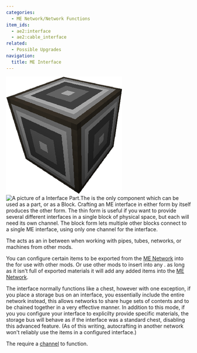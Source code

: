 ```yaml
---
categories:
  - ME Network/Network Functions
item_ids:
  - ae2:interface
  - ae2:cable_interface
related:
  - Possible Upgrades
navigation:
  title: ME Interface
---
```


![A picture of a Interface Block.](../../../assets/large/interface.png)![A picture
of a Interface Part.](../../../assets/large/interface_module.png)The <ItemLink
id="interface"/> is the only component which can
be used as a part, or as a Block. Crafting an ME interface in either form by
itself produces the other form. The thin form is useful if you want to provide
several different interfaces in a single block of physical space, but each
will need its own channel. The block form lets multiple other blocks connect
to a single ME interface, using only one channel for the interface.

<ItemGrid>
  <ItemIcon itemId="interface" />
  <ItemIcon itemId="cable_interface" />
</ItemGrid>

The <ItemLink id="interface"/> acts as an in
between when working with pipes, tubes, networks, or machines from other mods.

You can configure certain items to be exported from the [ME Network](../../me-network.md) into the <ItemLink
id="interface"/> for use with other mods. Or use
other mods to insert into any <ItemLink
id="interface"/>. as long as it isn't full of
exported materials it will add any added items into the [ME Network](../../me-network.md).

The interface normally functions like a chest, however with one exception, if
you place a storage bus on an interface, you essentially include the entire
network instead, this allows networks to share huge sets of contents and to be
chained together in a very effective manner. In addition to this mode, if you
you configure your interface to explicilty provide specific materials, the
storage bus will behave as if the interface was a standard chest, disabling
this advanced feature. (As of this writing, autocrafting in another network
won't reliably use the items in a configured interface.)

The <ItemLink id="interface"/> require a
[channel](../channels.md) to function.

<RecipeFor id="interface" />
